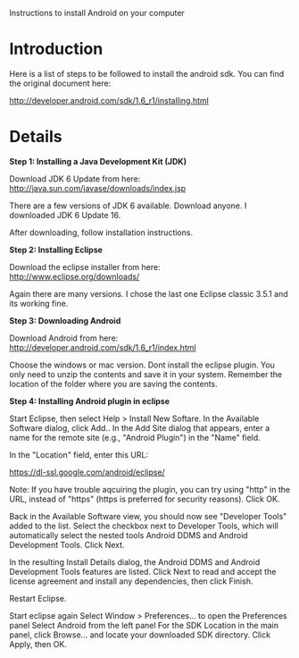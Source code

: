 Instructions to install Android on your computer

# Introduction #

Here is a list of steps to be followed to install the android sdk. You can find the original document here:

http://developer.android.com/sdk/1.6_r1/installing.html


# Details #

**Step 1: Installing a Java Development Kit (JDK)**

Download JDK 6 Update from here:
http://java.sun.com/javase/downloads/index.jsp

There are a few versions of JDK 6 available. Download anyone. I downloaded JDK 6 Update 16.

After downloading, follow installation instructions.

**Step 2: Installing Eclipse**

Download the eclipse installer from here:
http://www.eclipse.org/downloads/

Again there are many versions. I chose the last one Eclipse classic 3.5.1 and its working fine.

**Step 3: Downloading Android**

Download Android from here:
http://developer.android.com/sdk/1.6_r1/index.html

Choose the windows or mac version. Dont install the eclipse plugin.
You only need to unzip the contents and save it in your system. Remember the location of the folder where you are saving the contents.

**Step 4: Installing Android plugin in eclipse**

Start Eclipse, then select Help > Install New Softare.
In the Available Software dialog, click Add..
In the Add Site dialog that appears, enter a name for the remote site (e.g., "Android Plugin") in the "Name" field.

In the "Location" field, enter this URL:

https://dl-ssl.google.com/android/eclipse/

Note: If you have trouble aqcuiring the plugin, you can try using "http" in the URL, instead of "https" (https is preferred for security reasons).
Click OK.

Back in the Available Software view, you should now see "Developer Tools" added to the list. Select the checkbox next to Developer Tools, which will automatically select the nested tools Android DDMS and Android Development Tools. Click Next.

In the resulting Install Details dialog, the Android DDMS and Android Development Tools features are listed. Click Next to read and accept the license agreement and install any dependencies, then click Finish.

Restart Eclipse.

Start eclipse again
Select Window > Preferences... to open the Preferences panel
Select Android from the left panel
For the SDK Location in the main panel, click Browse... and locate your downloaded SDK directory.
Click Apply, then OK.